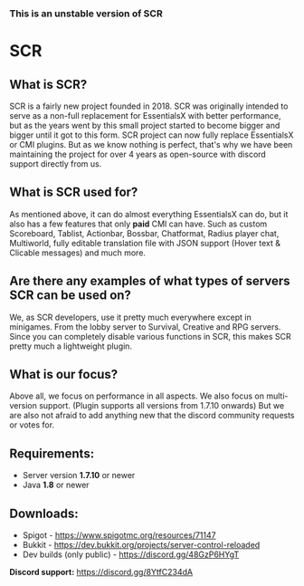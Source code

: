 
### This is an unstable version of SCR

# SCR

## What is SCR?
SCR is a fairly new project founded in 2018.
SCR was originally intended to serve as a non-full replacement for EssentialsX with better performance,
 but as the years went by this small project started to become bigger and bigger until it got to this form.
SCR project can now fully replace EssentialsX or CMI plugins. But as we know nothing is perfect, 
that's why we have been maintaining the project for over 4 years as open-source with discord support directly from us.

## What is SCR used for?
As mentioned above, it can do almost everything EssentialsX can do, but it also has a few features that only __paid__ CMI can have.
Such as custom Scoreboard, Tablist, Actionbar, Bossbar, Chatformat, Radius player chat, Multiworld, 
 fully editable translation file with JSON support (Hover text & Clicable messages) and much more.

## Are there any examples of what types of servers SCR can be used on?
We, as SCR developers, use it pretty much everywhere except in minigames. From the lobby server to Survival, Creative and RPG servers.
Since you can completely disable various functions in SCR, this makes SCR pretty much a lightweight plugin.

## What is our focus?
Above all, we focus on performance in all aspects. We also focus on multi-version support. (Plugin supports all versions from 1.7.10 onwards)
But we are also not afraid to add anything new that the discord community requests or votes for.

## Requirements:
* Server version **1.7.10** or newer
* Java **1.8** or newer

## Downloads:
* Spigot - https://www.spigotmc.org/resources/71147
* Bukkit - https://dev.bukkit.org/projects/server-control-reloaded
* Dev builds (only public) - https://discord.gg/48GzP6HYgT

**Discord support:** https://discord.gg/8YtfC234dA
